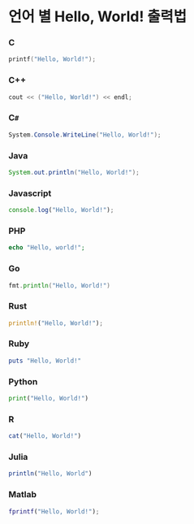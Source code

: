 # 언어 별 Hello, World! 출력법

### C

```c
printf("Hello, World!");
```

### C++

```cpp
cout << ("Hello, World!") << endl;
```

### C`#`

```cs
System.Console.WriteLine("Hello, World!");
```

### Java

```java
System.out.println("Hello, World!");
```

### Javascript

```js
console.log("Hello, World!");
```

### PHP

```php
echo "Hello, world!";
```

### Go

```go
fmt.println("Hello, World!")
```

### Rust

```rust
println!("Hello, World!");
```

### Ruby

```rb
puts "Hello, World!"
```

### Python

```py
print("Hello, World!")
```

### R

```r
cat("Hello, World!")
```

### Julia

```julia
println("Hello, World")
```

### Matlab

```matlab
fprintf("Hello, World!");
```

